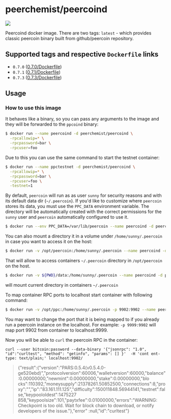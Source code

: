 # peerchemist/peercoind

[![](https://images.microbadger.com/badges/image/peerchemist/peercoind.svg)](https://microbadger.com/images/peerchemist/peercoind "Size/Layers")

Peercoind docker image. There are two tags: `latest` - which provides classic peercoin binary built from github/peercoin repository.

## Supported tags and respective `Dockerfile` links

- `0.7.0` ([0.7.0/Dockerfile](https://github.com/peerchemist/docker-peercoind/blob/master/0.7.0/Dockerfile))
- `0.7.1` ([0.7.1/Dockerfile](https://github.com/peerchemist/docker-peercoind/blob/master/0.7.1/Dockerfile))
- `0.7.3` ([0.7.3/Dockerfile](https://github.com/peerchemist/docker-peercoind/blob/master/0.7.3/Dockerfile))

## Usage
### How to use this image

It behaves like a binary, so you can pass any arguments to the image and they will be forwarded to the `ppcoind` binary:

```sh
$ docker run --name peercoind -d peerchemist/peercoind \
  -rpcallowip=* \
  -rpcpassword=bar \
  -rpcuser=foo
```

Due to this you can use the same command to start the testnet container:

```sh
$ docker run --name ppctestnet -d peerchemist/peercoind \
  -rpcallowip=* \
  -rpcpassword=bar \
  -rpcuser=foo \
  -testnet=1
```

By default, `peercoin` will run as as user `sunny` for security reasons and with its default data dir (`~/.peercoin`). If you'd like to customize where `peercoin` stores its data, you must use the `PPC_DATA` environment variable. The directory will be automatically created with the correct permissions for the `sunny` user and `peercoin` automatically configured to use it.

```sh
$ docker run --env PPC_DATA=/var/lib/peercoin --name peercoind -d peerchemist/peercoind
```

You can also mount a directory it in a volume under `/home/sunny/.peercoin` in case you want to access it on the host:

```sh
$ docker run -v /opt/peercoin:/home/sunny/.peercoin --name peercoind -d peerchemist/peercoind
```
That will allow to access containers `~/.peercoin` directory in `/opt/peercoin` on the host.


```sh
$ docker run -v ${PWD}/data:/home/sunny/.peercoin --name peercoind -d peerchemist/peercoind
```
will mount current directory in containers `~/.peercoin`

To map container RPC ports to localhost start container with following command:

```sh
$ docker run -v /opt/ppc:/home/sunny/.peercoin -p 9902:9902 --name peercoind -d peerchemist/peercoind -rpcallowip=*
```
You may want to change the port that it is being mapped to if you already run a peercoin instance on the localhost.
For example: `-p 9999:9902` will map port 9902 from container to localhost:9999.

Now you will be able to `curl` the peercoin RPC in the container:

`curl --user bitcoin:password --data-binary '{"jsonrpc": "1.0", "id":"curltest", "method": "getinfo", "params": [] }'  -H 'cont
ent-type: text/plain;' localhost:9902/`

> {"result":{"version":"PARS:0.5.4(v0.5.4.0-ge520ebd)","protocolversion":60006,"walletversion":60000,"balance":0.00000000,"newmint":0.00000000,"stake":0.00000000,"blo
cks":110392,"moneysupply":21378261.50852500,"connections":8,"proxy":"","ip":"83.161.111.125","difficulty":150011848.56944141,"testnet":false,"keypoololdest":1475227
858,"keypoolsize":101,"paytxfee":0.01000000,"errors":"WARNING: Checkpoint is too old. Wait for block chain to download, or notify developers of the issue."},"error"
:null,"id":"curltest"}
